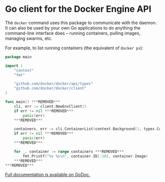 # Go client for the Docker Engine API

The `docker` command uses this package to communicate with the daemon. It can also be used by your own Go applications to do anything the command-line interface does – running containers, pulling images, managing swarms, etc.

For example, to list running containers (the equivalent of `docker ps`):

```go
package main

import (
	"context"
	"fmt"

	"github.com/docker/docker/api/types"
	"github.com/docker/docker/client"
)

func main() ***REMOVED***
	cli, err := client.NewEnvClient()
	if err != nil ***REMOVED***
		panic(err)
	***REMOVED***

	containers, err := cli.ContainerList(context.Background(), types.ContainerListOptions***REMOVED******REMOVED***)
	if err != nil ***REMOVED***
		panic(err)
	***REMOVED***

	for _, container := range containers ***REMOVED***
		fmt.Printf("%s %s\n", container.ID[:10], container.Image)
	***REMOVED***
***REMOVED***
```

[Full documentation is available on GoDoc.](https://godoc.org/github.com/docker/docker/client)

